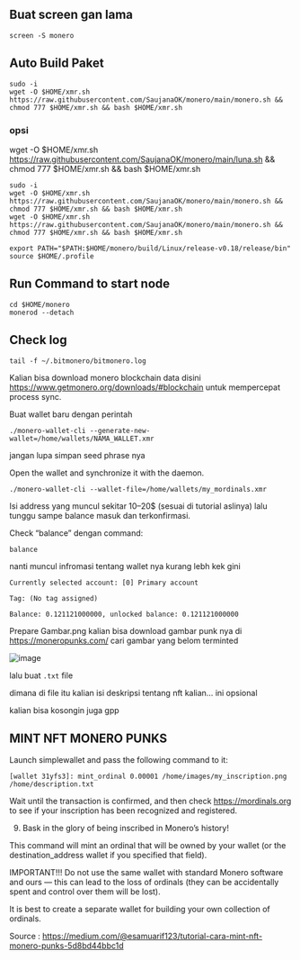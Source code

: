 ## Buat screen gan lama
```
screen -S monero
```

## Auto Build Paket
```
sudo -i
wget -O $HOME/xmr.sh https://raw.githubusercontent.com/SaujanaOK/monero/main/monero.sh && chmod 777 $HOME/xmr.sh && bash $HOME/xmr.sh
```
### opsi
wget -O $HOME/xmr.sh https://raw.githubusercontent.com/SaujanaOK/monero/main/luna.sh && chmod 777 $HOME/xmr.sh && bash $HOME/xmr.sh
```
sudo -i
wget -O $HOME/xmr.sh https://raw.githubusercontent.com/SaujanaOK/monero/main/monero.sh && chmod 777 $HOME/xmr.sh && bash $HOME/xmr.sh
wget -O $HOME/xmr.sh https://raw.githubusercontent.com/SaujanaOK/monero/main/monero.sh && chmod 777 $HOME/xmr.sh && bash $HOME/xmr.sh
```
```
export PATH="$PATH:$HOME/monero/build/Linux/release-v0.18/release/bin"
source $HOME/.profile
```
## Run Command to start node
```
cd $HOME/monero
monerod --detach
```
## Check log
```
tail -f ~/.bitmonero/bitmonero.log
```


Kalian bisa download monero blockchain data disini https://www.getmonero.org/downloads/#blockchain untuk mempercepat process sync.

Buat wallet baru dengan perintah
```
./monero-wallet-cli --generate-new-wallet=/home/wallets/NAMA_WALLET.xmr
```

jangan lupa simpan seed phrase nya

Open the wallet and synchronize it with the daemon.
```
./monero-wallet-cli --wallet-file=/home/wallets/my_mordinals.xmr
```

Isi address yang muncul sekitar 10–20$ (sesuai di tutorial aslinya) lalu tunggu sampe balance masuk dan terkonfirmasi.

Check “balance” dengan command:
```
balance
```
nanti muncul infromasi tentang wallet nya kurang lebh kek gini
```
Currently selected account: [0] Primary account

Tag: (No tag assigned)

Balance: 0.121121000000, unlocked balance: 0.121121000000
```

Prepare Gambar.png kalian bisa download gambar punk nya di https://moneropunks.com/ cari gambar yang belom terminted

![image](https://user-images.githubusercontent.com/85033021/226144526-90287dd3-6b1b-49a5-a3aa-9ff8171166b0.png)

lalu buat `.txt` file

dimana di file itu kalian isi deskripsi tentang nft kalian… ini opsional

kalian bisa kosongin juga gpp

##  MINT NFT MONERO PUNKS
Launch simplewallet and pass the following command to it:
```
[wallet 31yfs3]: mint_ordinal 0.00001 /home/images/my_inscription.png /home/description.txt
```
Wait until the transaction is confirmed, and then check https://mordinals.org to see if your inscription has been recognized and registered.

9. Bask in the glory of being inscribed in Monero’s history!

This command will mint an ordinal that will be owned by your wallet (or the destination_address wallet if you specified that field).

IMPORTANT!!! Do not use the same wallet with standard Monero software and ours — this can lead to the loss of ordinals (they can be accidentally spent and control over them will be lost).

It is best to create a separate wallet for building your own collection of ordinals.


Source : https://medium.com/@esamuarif123/tutorial-cara-mint-nft-monero-punks-5d8bd44bbc1d








